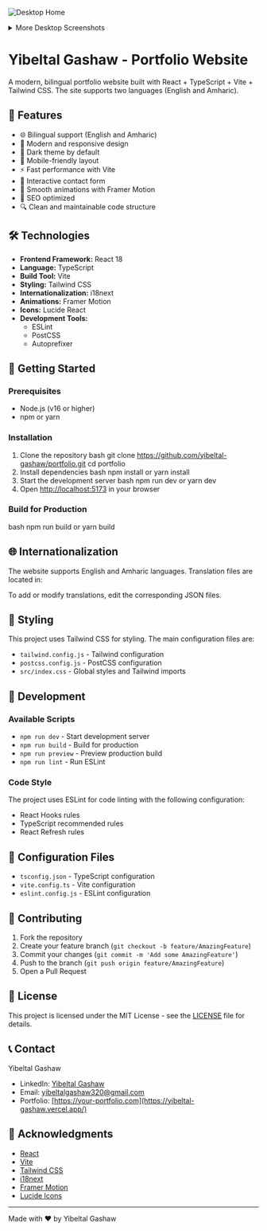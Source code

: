 ![Desktop Home](https://res.cloudinary.com/dyzeb4vxu/image/upload/v1732713477/Screenshot_2024-11-27_161221_lsxhrs.png)

<details>
<summary>More Desktop Screenshots</summary>

| Projects Section | Skills Section |
|:-------------------------:|:-------------------------:|
|![Desktop Projects](https://res.cloudinary.com/dyzeb4vxu/image/upload/v1732713477/Screenshot_2024-11-27_161317_nare0b.png)|![Desktop Skills](https://res.cloudinary.com/dyzeb4vxu/image/upload/v1732713476/Screenshot_2024-11-27_161305_t5j5sq.png)|

| Contact Section | Fotter section |
|:-------------------------:|:-------------------------:|
|![Desktop Contact](https://res.cloudinary.com/dyzeb4vxu/image/upload/v1732713476/Screenshot_2024-11-27_161338_hetz1i.png)|![Desktop Language](https://res.cloudinary.com/dyzeb4vxu/image/upload/v1732713483/Screenshot_2024-11-27_161347_olninb.png)|

</details>

# Yibeltal Gashaw - Portfolio Website

A modern, bilingual portfolio website built with React + TypeScript + Vite + Tailwind CSS. The site supports two languages (English and Amharic).

## 🌟 Features

- 🌐 Bilingual support (English and Amharic)
- 🎨 Modern and responsive design
- 🌙 Dark theme by default
- 📱 Mobile-friendly layout
- ⚡ Fast performance with Vite
- 📝 Interactive contact form
- 🔄 Smooth animations with Framer Motion
- 🎯 SEO optimized
- 🔍 Clean and maintainable code structure

## 🛠️ Technologies

- **Frontend Framework:** React 18
- **Language:** TypeScript
- **Build Tool:** Vite
- **Styling:** Tailwind CSS
- **Internationalization:** i18next
- **Animations:** Framer Motion
- **Icons:** Lucide React
- **Development Tools:**
  - ESLint
  - PostCSS
  - Autoprefixer

## 🚀 Getting Started

### Prerequisites

- Node.js (v16 or higher)
- npm or yarn

### Installation

1. Clone the repository
   bash
  git clone https://github.com/yibeltal-gashaw/portfolio.git
  cd portfolio
2. Install dependencies
   bash
  npm install
  or
  yarn install
3. Start the development server
   bash
  npm run dev
  or
  yarn dev
4. Open [http://localhost:5173](http://localhost:5173) in your browser

### Build for Production
bash
npm run build
or
yarn build


## 🌐 Internationalization

The website supports English and Amharic languages. Translation files are located in:

To add or modify translations, edit the corresponding JSON files.

## 🎨 Styling

This project uses Tailwind CSS for styling. The main configuration files are:

- `tailwind.config.js` - Tailwind configuration
- `postcss.config.js` - PostCSS configuration
- `src/index.css` - Global styles and Tailwind imports

## 📝 Development

### Available Scripts

- `npm run dev` - Start development server
- `npm run build` - Build for production
- `npm run preview` - Preview production build
- `npm run lint` - Run ESLint

### Code Style

The project uses ESLint for code linting with the following configuration:

- React Hooks rules
- TypeScript recommended rules
- React Refresh rules

## 🔧 Configuration Files

- `tsconfig.json` - TypeScript configuration
- `vite.config.ts` - Vite configuration
- `eslint.config.js` - ESLint configuration

## 🤝 Contributing

1. Fork the repository
2. Create your feature branch (`git checkout -b feature/AmazingFeature`)
3. Commit your changes (`git commit -m 'Add some AmazingFeature'`)
4. Push to the branch (`git push origin feature/AmazingFeature`)
5. Open a Pull Request

## 📄 License

This project is licensed under the MIT License - see the [LICENSE](LICENSE) file for details.

## 📞 Contact

Yibeltal Gashaw
- LinkedIn: [Yibeltal Gashaw](https://www.linkedin.com/in/yibeltal-gashaw21/)
- Email: yibeltalgashaw320@gmail.com
- Portfolio: [https://your-portfolio.com](https://yibeltal-gashaw.vercel.app/)

## 🙏 Acknowledgments

- [React](https://reactjs.org/)
- [Vite](https://vitejs.dev/)
- [Tailwind CSS](https://tailwindcss.com/)
- [i18next](https://www.i18next.com/)
- [Framer Motion](https://www.framer.com/motion/)
- [Lucide Icons](https://lucide.dev/)

---

Made with ❤️ by Yibeltal Gashaw
